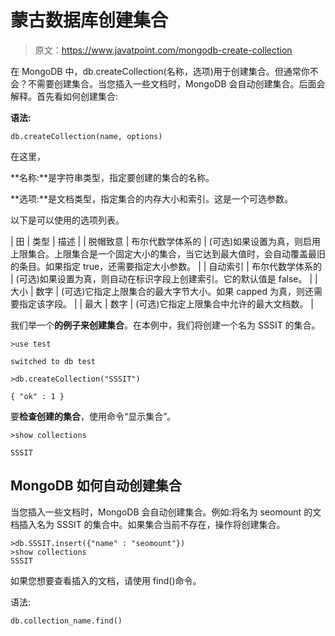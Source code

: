# 蒙古数据库创建集合

> 原文：<https://www.javatpoint.com/mongodb-create-collection>

在 MongoDB 中，db.createCollection(名称，选项)用于创建集合。但通常你不会？不需要创建集合。当您插入一些文档时，MongoDB 会自动创建集合。后面会解释。首先看如何创建集合:

**语法:**

```
db.createCollection(name, options) 

```

在这里，

**名称:**是字符串类型，指定要创建的集合的名称。

**选项:**是文档类型，指定集合的内存大小和索引。这是一个可选参数。

以下是可以使用的选项列表。

| 田 | 类型 | 描述 |
| 脱帽致意 | 布尔代数学体系的 | (可选)如果设置为真，则启用上限集合。上限集合是一个固定大小的集合，当它达到最大值时，会自动覆盖最旧的条目。如果指定 true，还需要指定大小参数。 |
| 自动索引 | 布尔代数学体系的 | (可选)如果设置为真，则自动在标识字段上创建索引。它的默认值是 false。 |
| 大小 | 数字 | (可选)它指定上限集合的最大字节大小。如果 capped 为真，则还需要指定该字段。 |
| 最大 | 数字 | (可选)它指定上限集合中允许的最大文档数。 |

我们举一个**的例子来创建集合**。在本例中，我们将创建一个名为 SSSIT 的集合。

```
>use test

```

```
switched to db test

```

```
>db.createCollection("SSSIT")

```

```
{ "ok" : 1 }

```

要**检查创建的集合**，使用命令“显示集合”。

```
>show collections

```

```
SSSIT

```

## MongoDB 如何自动创建集合

当您插入一些文档时，MongoDB 会自动创建集合。例如:将名为 seomount 的文档插入名为 SSSIT 的集合中。如果集合当前不存在，操作将创建集合。

```
>db.SSSIT.insert({"name" : "seomount"})  
>show collections  
SSSIT

```

如果您想要查看插入的文档，请使用 find()命令。

语法:

```
db.collection_name.find()

```